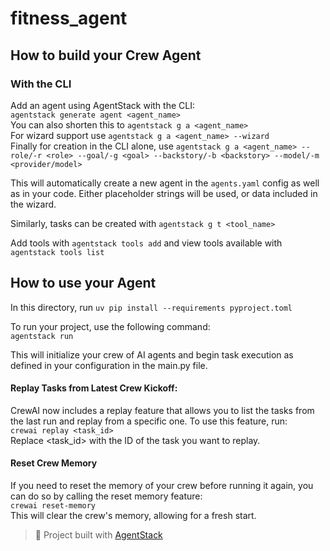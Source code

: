 # fitness_agent


## How to build your Crew Agent
### With the CLI
Add an agent using AgentStack with the CLI:  
`agentstack generate agent <agent_name>`  
You can also shorten this to `agentstack g a <agent_name>`  
For wizard support use `agentstack g a <agent_name> --wizard`  
Finally for creation in the CLI alone, use `agentstack g a <agent_name> --role/-r <role> --goal/-g <goal> --backstory/-b <backstory> --model/-m <provider/model>`

This will automatically create a new agent in the `agents.yaml` config as well as in your code. Either placeholder strings will be used, or data included in the wizard.

Similarly, tasks can be created with `agentstack g t <tool_name>`

Add tools with `agentstack tools add` and view tools available with `agentstack tools list`

## How to use your Agent
In this directory, run `uv pip install --requirements pyproject.toml`

To run your project, use the following command:  
`agentstack run`

This will initialize your crew of AI agents and begin task execution as defined in your configuration in the main.py file.

#### Replay Tasks from Latest Crew Kickoff:

CrewAI now includes a replay feature that allows you to list the tasks from the last run and replay from a specific one. To use this feature, run:  
`crewai replay <task_id>`  
Replace <task_id> with the ID of the task you want to replay.

#### Reset Crew Memory
If you need to reset the memory of your crew before running it again, you can do so by calling the reset memory feature:  
`crewai reset-memory`  
This will clear the crew's memory, allowing for a fresh start.

> 🪩 Project built with [AgentStack](https://github.com/AgentOps-AI/AgentStack)